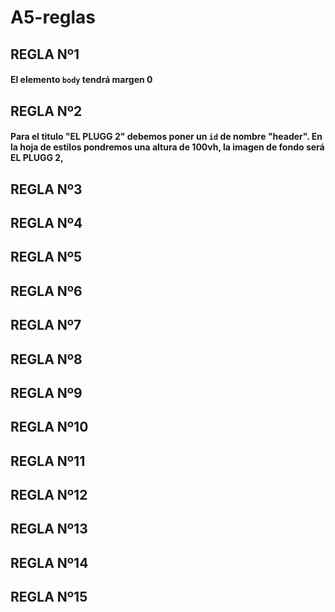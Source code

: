 # A5-reglas

## REGLA Nº1 

#### El elemento ```body``` tendrá margen 0

## REGLA Nº2

#### Para el titulo "EL PLUGG 2" debemos poner un ```id``` de nombre "header". En la hoja de estilos pondremos una altura de 100vh, la imagen de fondo será EL PLUGG 2, 

## REGLA Nº3



## REGLA Nº4



## REGLA Nº5



## REGLA Nº6



## REGLA Nº7



## REGLA Nº8



## REGLA Nº9



## REGLA Nº10



## REGLA Nº11



## REGLA Nº12



## REGLA Nº13



## REGLA Nº14



## REGLA Nº15

